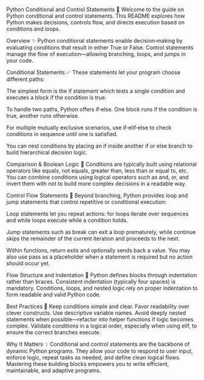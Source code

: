 Python Conditional and Control Statements 🐍
Welcome to the guide on Python conditional and control statements. This README explores how Python makes decisions, controls flow, and directs execution based on conditions and loops.

Overview ✨
Python conditional statements enable decision‑making by evaluating conditions that result in either True or False. Control statements manage the flow of execution—allowing branching, loops, and jumps in your code.

Conditional Statements ✅
These statements let your program choose different paths:

The simplest form is the if statement which tests a single condition and executes a block if the condition is true.

To handle two paths, Python offers if‑else. One block runs if the condition is true, another runs otherwise.

For multiple mutually exclusive scenarios, use if‑elif‑else to check conditions in sequence until one is satisfied.

You can nest conditions by placing an if inside another if or else branch to build hierarchical decision logic.

Comparison & Boolean Logic 🧠
Conditions are typically built using relational operators like equals, not equals, greater than, less than or equal to, etc. You can combine conditions using logical operators such as and, or, and invert them with not to build more complex decisions in a readable way.

Control Flow Statements 🔁
Beyond branching, Python provides loop and jump statements that control repetitive or conditional execution:

Loop statements let you repeat actions: for loops iterate over sequences and while loops execute while a condition holds.

Jump statements such as break can exit a loop prematurely, while continue skips the remainder of the current iteration and proceeds to the next.

Within functions, return exits and optionally sends back a value. You may also use pass as a placeholder when a statement is required but no action should occur yet.

Flow Structure and Indentation 🧩
Python defines blocks through indentation rather than braces. Consistent indentation (typically four spaces) is mandatory. Conditions, loops, and nested logic rely on proper indentation to form readable and valid Python code.

Best Practices 🌟
Keep conditions simple and clear. Favor readability over clever constructs. Use descriptive variable names. Avoid deeply nested statements when possible—refactor into helper functions if logic becomes complex. Validate conditions in a logical order, especially when using elif, to ensure the correct branches execute.

Why It Matters 💡
Conditional and control statements are the backbone of dynamic Python programs. They allow your code to respond to user input, enforce logic, repeat tasks as needed, and define clean logical flows. Mastering these building blocks empowers you to write efficient, maintainable, and adaptive programs.

